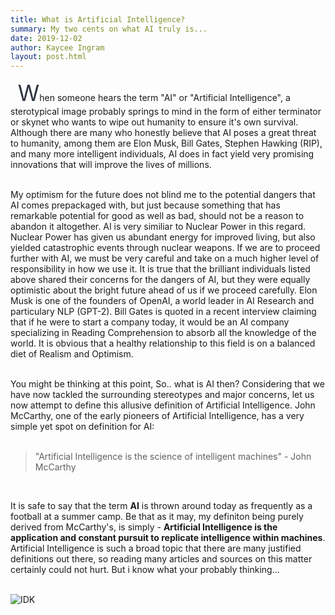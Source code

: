 ```yaml
---
title: What is Artificial Intelligence?
summary: My two cents on what AI truly is...
date: 2019-12-02
author: Kaycee Ingram
layout: post.html
---
```


&nbsp;&nbsp;&nbsp;<span style="color: #2E3440; font-size: 35px;">W</span>hen someone hears the term "AI" or "Artificial Intelligence", a sterotypical image probably springs to mind in the form of either terminator or skynet who wants to wipe out humanity to ensure it's own survival. Although there are many who honestly believe that AI poses a great threat to humanity, among them are Elon Musk, Bill Gates, Stephen Hawking (RIP), and many more intelligent individuals, AI does in fact yield very promising innovations that will improve the lives of millions.<br><br>

My optimism for the future does not blind me to the potential dangers that AI comes prepackaged with, but just because something that has remarkable potential for good as well as bad, should not be a reason to abandon it altogether. AI is very similiar to Nuclear Power in this regard. Nuclear Power has given us abundant energy for improved living, but also yielded catastrophic events through nuclear weapons. If we are to proceed further with AI, we must be very careful and take on a much higher level of responsibility in how we use it. It is true that the brilliant individuals listed above shared their concerns for the dangers of AI, but they were equally optimistic about the bright future ahead of us if we proceed carefully. Elon Musk is one of the founders of OpenAI, a world leader in AI Research and particulary NLP (GPT-2). Bill Gates is quoted in a recent interview claiming that if he were to start a company today, it would be an AI company specializing in Reading Comprehension to absorb all the knowledge of the world. It is obvious that a healthy relationship to this field is on a balanced diet of Realism and Optimism.<br><br>

You might be thinking at this point, So.. what is AI then? Considering that we have now tackled the surrounding stereotypes and major concerns, let us now attempt to define this allusive definition of Artificial Intelligence. John McCarthy, one of the early pioneers of Artificial Intelligence, has a very simple yet spot on definition for AI:<br><br>

<blockquote>"Artificial Intelligence is the science of intelligent machines" - John McCarthy</blockquote><br>

It is safe to say that the term <strong>AI</strong> is thrown around today as frequently as a football at a summer camp. Be that as it may, my definiton being purely derived from McCarthy's, is simply - <strong>Artificial Intelligence is the application and constant pursuit to replicate intelligence within machines</strong>. Artificial Intelligence is such a broad topic that there are many justified definitions out there, so reading many articles and sources on this matter certainly could not hurt. But i know what your probably thinking...<br><br>

<span style="text-align: center">![IDK](http://i.imgur.com/60bts.gif)</span>